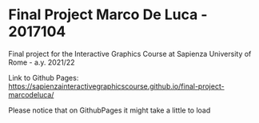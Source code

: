# Final Project Marco De Luca - 2017104
Final project for the Interactive Graphics Course at Sapienza University of Rome - a.y. 2021/22

Link to Github Pages: https://sapienzainteractivegraphicscourse.github.io/final-project-marcodeluca/

Please notice that on GithubPages it might take a little to load
